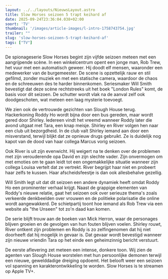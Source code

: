 ```yaml
---
layout: ../../layouts/NieuwsLayout.astro
title: Slow Horses seizoen 5 trapt keihard af
date: 2025-09-24T23:36:04.038+02:00
soort: 'TV'
thumbnail: '/images/article-images/l-intro-1758743754.jpg'
trailer: ""
slug: 'slow-horses-seizoen-5-trapt-keihard-af'
tags: ["TV"]
---
```


De spionageserie Slow Horses begint zijn vijfde seizoen meteen met een
aangrijpende scène. In een winkelcentrum opent een jonge man, Rob Trew, het vuur
met een automatisch geweer. Hij doodt elf mensen, waaronder een medewerker van
de burgemeester. De scene is opzettelijk rauw en stil gefilmd, zonder muziek en
met een statische camera, waardoor de chaos en de schreeuwen des te harder
binnenkomen. Seriesmaker Will Smith bevestigt dat deze scène rechtstreeks uit
het boek "London Rules" komt, de basis voor dit seizoen. De schutter wordt vlak
na de aanval zelf ook doodgeschoten, wat meteen een laag mysterie toevoegt.

We zien ook de vertrouwde gezichten van Slough House terug. Hackerkoning Roddy
Ho wordt bijna door een bus gereden, maar wordt gered door Shirley. Iedereen
vindt het vreemd wanneer Roddy later die avond uitgaat met Tara, een knap
meisje. Shirley en River volgen hen naar een club uit bezorgdheid. In de club
valt Shirley iemand aan door een misverstand, terwijl blijkt dat ze opnieuw
drugs gebruikt. Ze is duidelijk nog kapot van de dood van haar collega Marcus
vorig seizoen.

Ook River is uit zijn evenwicht. Hij weigert na te denken over de problemen met
zijn verouderende opa David en zijn slechte vader. Zijn onvermogen om met
emoties om te gaan leidt tot een ongemakkelijke situatie wanneer zijn collega
Louisa vertelt dat ze vertrekt. River begrijpt haar niet en probeert haar zelfs
te kussen. Haar afscheidsfeestje is dan ook allesbehalve gezellig.

Will Smith legt uit dat dit seizoen een andere dynamiek heeft omdat Roddy Ho een
prominenter verhaal krijgt. Naast de grappige elementen van Roddy's nieuwe
relatie, gaat het seizoen ook over serieuze thema's zoals verkeerde denkbeelden
over vrouwen en de politieke polarisatie die online wordt aangewakkerd. De
schietpartij toont hoe iemand als Rob Trew via een website als "the Unseen" tot
zo'n daad kan komen.

De serie blijft trouw aan de boeken van Mick Herron, waar de personages blijven
groeien en de gevolgen van hun fouten blijven voelen. Shirley rouwt, River
ontkent zijn problemen en Roddy is zo zelfingenomen dat hij niet doorheeft dat
hij mogelijk in gevaar is. Dat gevaar wordt bevestigd wanneer zijn nieuwe
vriendin Tara op het einde een geheimzinnig bericht verstuurt.

De eerste aflevering zet meteen een intense, donkere toon. Wij zien de agenten
van Slough House worstelen met hun persoonlijke demonen terwijl een nieuwe,
gewelddadige dreiging opdoemt. Het belooft weer een seizoen vol spanning en
karakterontwikkeling te worden. Slow Horses is te streamen op Apple TV+.